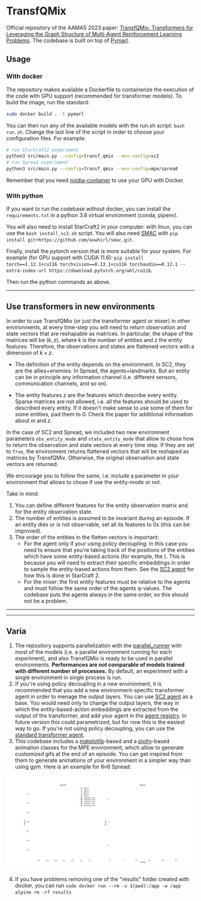 # TransfQMix

Official repository of the AAMAS 2023 paper: [TransfQMix: Transformers for Leveraging the Graph Structure of
Multi-Agent Reinforcement Learning Problems](link). The codebase is built on top of [Pymarl](https://github.com/oxwhirl/pymarl). 

## Usage 

### With docker
The repository makes available a Dockerfile to containerize the execution of the code with GPU support (recommended for transformer models). To build the image, run the standard:

```bash
sudo docker build . -t pymarl
```

You can then run any of the available models with the run.sh script: ```bash run.sh```. Change the last line of the script in order to choose your configuration files. For example:

```bash
# run StarCraft2 experiment
python3 src/main.py --config=transf_qmix --env-config=sc2
# run Spread experiment
python3 src/main.py --config=transf_qmix --env-config=mpe/spread
```

Remember that you need [nvidia-container](https://docs.nvidia.com/datacenter/cloud-native/container-toolkit/install-guide.html#installation-guide) to use your GPU with Docker. 

### With python
If you want to run the codebase without docker, you can install the ```requirements.txt``` in a python 3.8 virtual environment (conda, pipenv). 

You will also need to install StarCraft2 in your computer: with linux, you can use the ```bash install_sc2.sh``` script. You will also need [SMAC](https://github.com/oxwhirl/smac.git) with ```pip install git+https://github.com/oxwhirl/smac.git```. 

Finally, install the pytorch version that is more suitable for your system. For example (for GPU support with CUDA 11.6): ```pip install torch==1.12.1+cu116 torchvision==0.13.1+cu116 torchaudio==0.12.1 --extra-index-url https://download.pytorch.org/whl/cu116```.

Then run the python commands as above. 

***

## Use transformers in new environments

In order to use TransfQMix (or just the transformer agent or mixer) in other environments, at every time-step you will need to return observation and state vectors that are reshapable as matrices. In particular, the shape of the matrices will be $(k, z)$, where $k$ is the number of entities and $z$ the entity features. Therefore, the observations and states are flattened vectors with a dimension of $k \times z$.

- The definition of the entity depends on the environment. In SC2, they are the allies+enemies. In Spread, the agents+landmarks. But an entity can be in principle any information channel (i.e. different sensors, communication channels, and so on). 

- The entity features $z$ are the features which describe every entity. Sparse matrices are not allowed, i.e. all the features should be used to described every entity. If it doesn't make sense to use some of them for some entities, pad them to 0. Check the paper for additional information about $m$ and $z$.

In the case of SC2 and Spread, we included two new environment parameters ```obs_entity_mode``` and ```state_entity_mode``` that allow to chose how to return the observation and state vectors at every time step. If they are set to ```True```, the environment returns flattened vectors that will be reshaped as matrices by TransfQMix. Otherwise, the original observation and state vectors are returned.

We encourage you to follow the same, i.e. include a parameter in your environment that allows to chose if use the entity-mode or not. 

Take in mind:
1. You can define different features for the entity observation matrix and for the entity observation state. 
2. The number of entities is assumed to be invariant during an episode. If an entity dies or is not observable, set all its features to 0s (this can be improved). 
3. The order of the entities in the flatten vectors is important:
    - For the agent only if your using policy decoupling: in this case you need to ensure that you're taking track of the positions of the entities which have some entity-based actions (for example, the ). This is because you will need to extract their specific embeddings in order to sample the entity-based actions from them. See the [SC2 agent](src/modules/agents/n_transf_agent_smac.py) for how this is done in StarCraft 2. 
    - For the mixer: the first entity features must be relative to the agents and must follow the same order of the agents q-values. The codebase puts the agents always in the same order, so this should not be a problem. 

***
***

## Varia

1. The repository supports parallelization with the [parallel_runner](src/runners/parallel_runner.py) with most of the models (i.e. a parallel environment running for each experiment), and also TransfQMix is ready to be used in parallel environments. **Performances are *not* comparable of models trained with different number of processes.** By default, an experiment with a single environment in single process is run. 
2. If you're using policy decoupling in a new environment, it is recommended that you add a new environment-specific transformer agent in order to menage the output layers. You can use [SC2 agent](src/modules/agents/n_transf_agent_smac.py) as a base. You would need only to change the output layers, the way in which the entity-based-action embeddings are extracted from the output of the transformer, and add your agent in the [agent registry](src/modules/agents/__init__.py). In future version this could parametrized, but for now this is the easiest way to go. If you're not using  policy decoupling, you can use the [standard transformer agent](src/modules/agents/n_transf_agent.py).
3. This codebase includes a [matplotlib](src/envs/mpe/animate/pyplot_animator.py)-based and a [plolty](src/envs/mpe/animate/plotly_animator.py)-based animation classes for the MPE environment, which allow to generate customized gifs at the end of an episode. You can get inspired from them to generate animations of your environment in a simpler way than using gym. Here is an example for 6v6 Spread:

![spread_5v5](images/animation_spread_5v5.gif)

4. If you have problems removing one of the "results" folder created with docker, you can run ```sudo docker run --rm -v $(pwd):/app -w /app alpine rm -rf results```